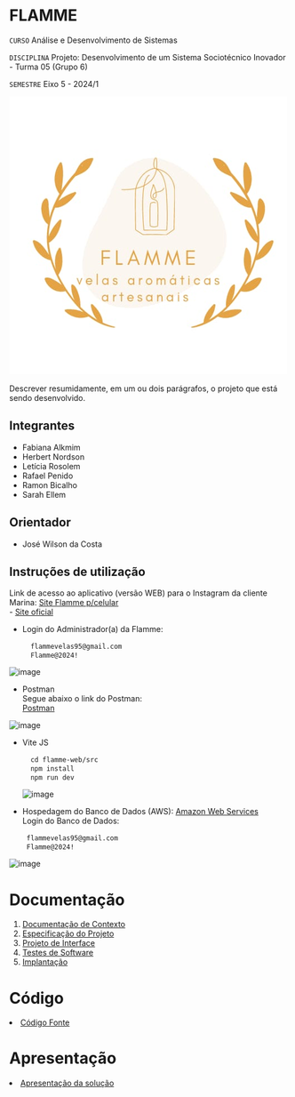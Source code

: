 # FLAMME

`CURSO` Análise e Desenvolvimento de Sistemas

`DISCIPLINA` Projeto: Desenvolvimento de um Sistema Sociotécnico Inovador - Turma 05 (Grupo 6)

`SEMESTRE` Eixo 5 - 2024/1

![image](https://github.com/ICEI-PUC-Minas-PMV-ADS/pmv-ads-2024-1-e5-proj-empext-t5-flamme/blob/main/documentos/img/FLAMME-logo.jpeg)

Descrever resumidamente, em um ou dois parágrafos, o projeto que está sendo desenvolvido.

## Integrantes

* Fabiana Alkmim
* Herbert Nordson
* Letícia Rosolem
* Rafael Penido
* Ramon Bicalho
* Sarah Ellem

## Orientador

* José Wilson da Costa

## Instruções de utilização

Link de acesso ao aplicativo (versão WEB) para o Instagram da cliente Marina:
<a href="https://react-flamme-yln8.vercel.app/"> Site Flamme p/celular </a>
<br> - <a href="https://react-flamme.vercel.app/"> Site oficial </a>

- Login do Administrador(a) da Flamme:
  
        flammevelas95@gmail.com
        Flamme@2024!

![image](https://github.com/ICEI-PUC-Minas-PMV-ADS/pmv-ads-2024-1-e5-proj-empext-t5-flamme/assets/103009155/a4fd1d49-59a2-4e14-9a27-4a64666c88df)

- Postman <br>
Segue abaixo o link do Postman: <br>
<a href="https://web.postman.co/workspace/My-Workspace~39ee1a3c-ed65-44b3-8678-8fbe9e20cd6b/request/29943307-602bda03-c2c2-42d6-b510-8082c76c3aff"> Postman </a>

![image](https://github.com/ICEI-PUC-Minas-PMV-ADS/pmv-ads-2024-1-e5-proj-empext-t5-flamme/assets/103009155/33fb4db9-1199-4734-a2ec-9b40c475d8a1)

- Vite JS 
  
        cd flamme-web/src
        npm install
        npm run dev

  ![image](https://github.com/ICEI-PUC-Minas-PMV-ADS/pmv-ads-2024-1-e5-proj-empext-t5-flamme/assets/103009155/e8ed03d0-0fc9-43aa-ab37-009f89afcfff)

 - Hospedagem do Banco de Dados (AWS):
 <a href="https://signin.aws.amazon.com/signin?redirect_uri=https%3A%2F%2Fconsole.aws.amazon.com%2Fconsole%2Fhome%3FhashArgs%3D%2523%26isauthcode%3Dtrue%26nc2%3Dh_ct%26src%3Dheader-signin%26state%3DhashArgsFromTB_us-east-2_62bc9d8ca5062263&client_id=arn%3Aaws%3Asignin%3A%3A%3Aconsole%2Fcanvas&forceMobileApp=0&code_challenge=ptXt78zUBuCw1KEp2syc2IN7gjsDIlfo2VH_qH2Xx4w&code_challenge_method=SHA-256"> Amazon Web Services </a> 
<br> Login do Banco de Dados:
   
        flammevelas95@gmail.com
        Flamme@2024!

![image](https://github.com/ICEI-PUC-Minas-PMV-ADS/pmv-ads-2024-1-e5-proj-empext-t5-flamme/assets/103009155/8b30f08c-6120-454d-98fe-90f22e2ae6df)

 

# Documentação

<ol>
<li><a href="documentos/01-Documentação de Contexto.md"> Documentação de Contexto</a></li>
<li><a href="documentos/02-Especificação do Projeto.md"> Especificação do Projeto</a></li>
<li><a href="documentos/03-Projeto de Interface.md"> Projeto de Interface</a></li>
<li><a href="documentos/04-Testes de Software.md"> Testes de Software</a></li>
<li><a href="documentos/05-Implantação.md"> Implantação</a></li>
</ol>

# Código

<li><a href="codigo-fonte/README.md"> Código Fonte</a></li>

# Apresentação

<li><a href="apresentacao/README.md"> Apresentação da solução</a></li>
